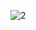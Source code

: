 ![2](https://github.com/astechmaster/check-even-or-odd/assets/159613207/396cd360-01cd-4883-9370-6606dcd1b100)
